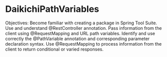 # DaikichiPathVariables
Objectives: Become familiar with creating a package in Spring Tool Suite. Use and understand @RestController annotation. Pass information from the client using @RequestMapping and URL path variables. Identify and use correctly the @PathVariable annotation and corresponding parameter declaration syntax. Use @RequestMapping to process information from the client to return conditional or varied responses.
